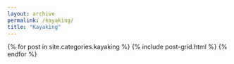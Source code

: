 ```yaml
---
layout: archive
permalink: /kayaking/
title: "Kayaking"
---
```


<div class="tiles">
{% for post in site.categories.kayaking %} 
	{% include post-grid.html %}
{% endfor %}
</div><!-- /.tiles -->